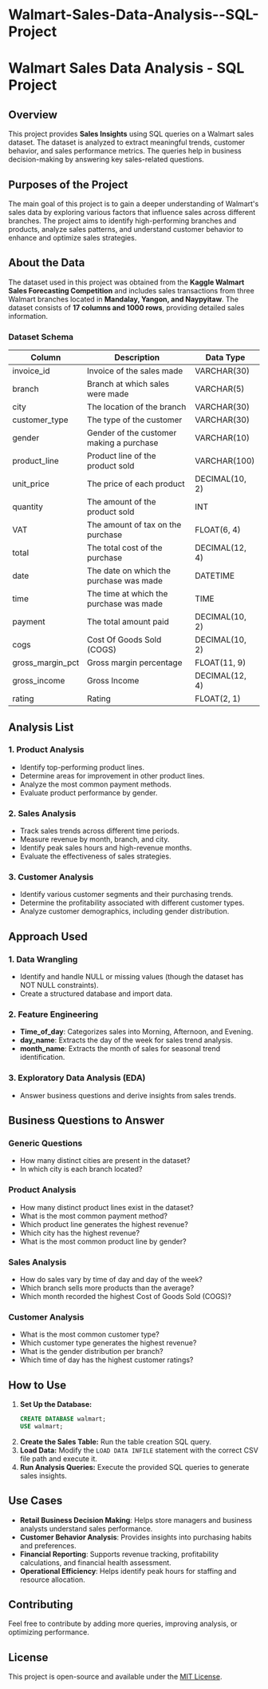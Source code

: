 # Walmart-Sales-Data-Analysis--SQL-Project
# Walmart Sales Data Analysis - SQL Project

## Overview
This project provides **Sales Insights** using SQL queries on a Walmart sales dataset. The dataset is analyzed to extract meaningful trends, customer behavior, and sales performance metrics. The queries help in business decision-making by answering key sales-related questions.

## Purposes of the Project
The main goal of this project is to gain a deeper understanding of Walmart's sales data by exploring various factors that influence sales across different branches. The project aims to identify high-performing branches and products, analyze sales patterns, and understand customer behavior to enhance and optimize sales strategies.

## About the Data
The dataset used in this project was obtained from the **Kaggle Walmart Sales Forecasting Competition** and includes sales transactions from three Walmart branches located in **Mandalay, Yangon, and Naypyitaw**. The dataset consists of **17 columns and 1000 rows**, providing detailed sales information.

### Dataset Schema
| Column | Description | Data Type |
|--------|------------|-----------|
| invoice_id | Invoice of the sales made | VARCHAR(30) |
| branch | Branch at which sales were made | VARCHAR(5) |
| city | The location of the branch | VARCHAR(30) |
| customer_type | The type of the customer | VARCHAR(30) |
| gender | Gender of the customer making a purchase | VARCHAR(10) |
| product_line | Product line of the product sold | VARCHAR(100) |
| unit_price | The price of each product | DECIMAL(10, 2) |
| quantity | The amount of the product sold | INT |
| VAT | The amount of tax on the purchase | FLOAT(6, 4) |
| total | The total cost of the purchase | DECIMAL(12, 4) |
| date | The date on which the purchase was made | DATETIME |
| time | The time at which the purchase was made | TIME |
| payment | The total amount paid | DECIMAL(10, 2) |
| cogs | Cost Of Goods Sold (COGS) | DECIMAL(10, 2) |
| gross_margin_pct | Gross margin percentage | FLOAT(11, 9) |
| gross_income | Gross Income | DECIMAL(12, 4) |
| rating | Rating | FLOAT(2, 1) |

## Analysis List

### 1. Product Analysis
- Identify top-performing product lines.
- Determine areas for improvement in other product lines.
- Analyze the most common payment methods.
- Evaluate product performance by gender.

### 2. Sales Analysis
- Track sales trends across different time periods.
- Measure revenue by month, branch, and city.
- Identify peak sales hours and high-revenue months.
- Evaluate the effectiveness of sales strategies.

### 3. Customer Analysis
- Identify various customer segments and their purchasing trends.
- Determine the profitability associated with different customer types.
- Analyze customer demographics, including gender distribution.

## Approach Used

### 1. Data Wrangling
- Identify and handle NULL or missing values (though the dataset has NOT NULL constraints).
- Create a structured database and import data.

### 2. Feature Engineering
- **Time_of_day**: Categorizes sales into Morning, Afternoon, and Evening.
- **day_name**: Extracts the day of the week for sales trend analysis.
- **month_name**: Extracts the month of sales for seasonal trend identification.

### 3. Exploratory Data Analysis (EDA)
- Answer business questions and derive insights from sales trends.

## Business Questions to Answer

### Generic Questions
- How many distinct cities are present in the dataset?
- In which city is each branch located?

### Product Analysis
- How many distinct product lines exist in the dataset?
- What is the most common payment method?
- Which product line generates the highest revenue?
- Which city has the highest revenue?
- What is the most common product line by gender?

### Sales Analysis
- How do sales vary by time of day and day of the week?
- Which branch sells more products than the average?
- Which month recorded the highest Cost of Goods Sold (COGS)?

### Customer Analysis
- What is the most common customer type?
- Which customer type generates the highest revenue?
- What is the gender distribution per branch?
- Which time of day has the highest customer ratings?

## How to Use
1. **Set Up the Database:**
   ```sql
   CREATE DATABASE walmart;
   USE walmart;
   ```
2. **Create the Sales Table:**
   Run the table creation SQL query.
3. **Load Data:**
   Modify the `LOAD DATA INFILE` statement with the correct CSV file path and execute it.
4. **Run Analysis Queries:**
   Execute the provided SQL queries to generate sales insights.

## Use Cases
- **Retail Business Decision Making**: Helps store managers and business analysts understand sales performance.
- **Customer Behavior Analysis**: Provides insights into purchasing habits and preferences.
- **Financial Reporting**: Supports revenue tracking, profitability calculations, and financial health assessment.
- **Operational Efficiency**: Helps identify peak hours for staffing and resource allocation.

## Contributing
Feel free to contribute by adding more queries, improving analysis, or optimizing performance.

## License
This project is open-source and available under the [MIT License](LICENSE).

